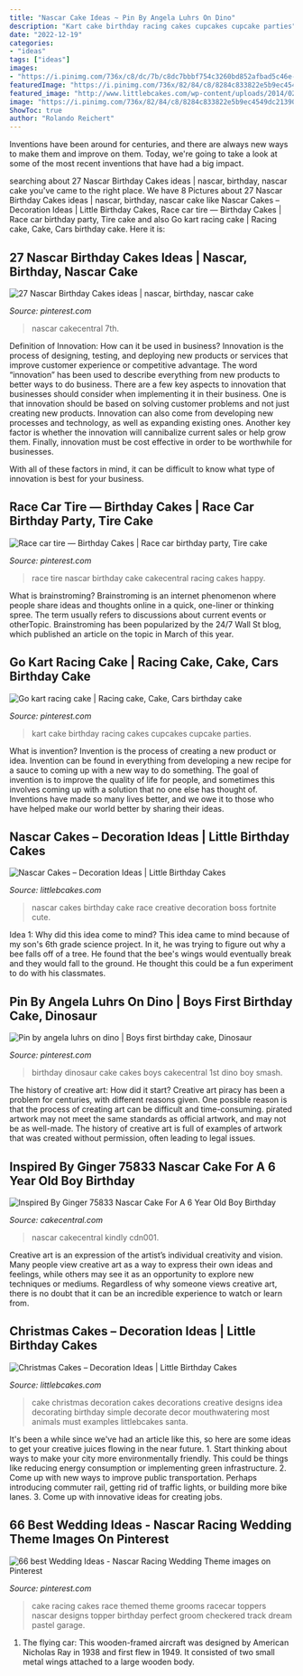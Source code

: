 ```yaml
---
title: "Nascar Cake Ideas ~ Pin By Angela Luhrs On Dino"
description: "Kart cake birthday racing cakes cupcakes cupcake parties"
date: "2022-12-19"
categories:
- "ideas"
tags: ["ideas"]
images:
- "https://i.pinimg.com/736x/c8/dc/7b/c8dc7bbbf754c3260bd852afbad5c46e--racing-cake-go-kart-racing.jpg"
featuredImage: "https://i.pinimg.com/736x/82/84/c8/8284c833822e5b9ec4549dc21390f273.jpg"
featured_image: "http://www.littlebcakes.com/wp-content/uploads/2014/02/Christmas-Cake-Decorations.jpg"
image: "https://i.pinimg.com/736x/82/84/c8/8284c833822e5b9ec4549dc21390f273.jpg"
ShowToc: true
author: "Rolando Reichert"
---
```



Inventions have been around for centuries, and there are always new ways to make them and improve on them. Today, we're going to take a look at some of the most recent inventions that have had a big impact.

	

		
searching about 27 Nascar Birthday Cakes ideas | nascar, birthday, nascar cake you've came to the right place. We have 8 Pictures about 27 Nascar Birthday Cakes ideas | nascar, birthday, nascar cake like Nascar Cakes – Decoration Ideas | Little Birthday Cakes, Race car tire — Birthday Cakes | Race car birthday party, Tire cake and also Go kart racing cake | Racing cake, Cake, Cars birthday cake. Here it is:
		
    
## 27 Nascar Birthday Cakes Ideas | Nascar, Birthday, Nascar Cake

<img loading=lazy src="https://i.pinimg.com/474x/7f/ed/2e/7fed2e127dfadbfcc525c216dd6c4d3e--nascar-cake-nascar-party.jpg" onerror="this.onerror=null;this.src='https://tse1.mm.bing.net/th?id=OIP.Uy5By0l42LXUVOL1n-QPVgAAAA&amp;pid=15.1';" alt="27 Nascar Birthday Cakes ideas | nascar, birthday, nascar cake">

_Source: pinterest.com_

>nascar cakecentral 7th. 

	

Definition of Innovation: How can it be used in business?
Innovation is the process of designing, testing, and deploying new products or services that improve customer experience or competitive advantage. The word “innovation” has been used to describe everything from new products to better ways to do business.
There are a few key aspects to innovation that businesses should consider when implementing it in their business. One is that innovation should be based on solving customer problems and not just creating new products. Innovation can also come from developing new processes and technology, as well as expanding existing ones. Another key factor is whether the innovation will cannibalize current sales or help grow them. Finally, innovation must be cost effective in order to be worthwhile for businesses.

With all of these factors in mind, it can be difficult to know what type of innovation is best for your business.

    
## Race Car Tire — Birthday Cakes | Race Car Birthday Party, Tire Cake

<img loading=lazy src="https://i.pinimg.com/originals/a0/af/ab/a0afab3ed9f8be805ac92582cb6acf59.jpg" onerror="this.onerror=null;this.src='https://tse4.mm.bing.net/th?id=OIP.FsuUv02v9aN5USZuXOuLuwHaFj&amp;pid=15.1';" alt="Race car tire — Birthday Cakes | Race car birthday party, Tire cake">

_Source: pinterest.com_

>race tire nascar birthday cake cakecentral racing cakes happy. 

	

What is brainstroming?
Brainstroming is an internet phenomenon where people share ideas and thoughts online in a quick, one-liner or thinking spree. The term usually refers to discussions about current events or otherTopic. Brainstroming has been popularized by the 24/7 Wall St blog, which published an article on the topic in March of this year.

    
## Go Kart Racing Cake | Racing Cake, Cake, Cars Birthday Cake

<img loading=lazy src="https://i.pinimg.com/736x/c8/dc/7b/c8dc7bbbf754c3260bd852afbad5c46e--racing-cake-go-kart-racing.jpg" onerror="this.onerror=null;this.src='https://tse3.mm.bing.net/th?id=OIP.5NvVGRN7yJ8GwyMNGS0NagHaHa&amp;pid=15.1';" alt="Go kart racing cake | Racing cake, Cake, Cars birthday cake">

_Source: pinterest.com_

>kart cake birthday racing cakes cupcakes cupcake parties. 

	

What is invention?
Invention is the process of creating a new product or idea. Invention can be found in everything from developing a new recipe for a sauce to coming up with a new way to do something. The goal of invention is to improve the quality of life for people, and sometimes this involves coming up with a solution that no one else has thought of. Inventions have made so many lives better, and we owe it to those who have helped make our world better by sharing their ideas.

    
## Nascar Cakes – Decoration Ideas | Little Birthday Cakes

<img loading=lazy src="http://www.littlebcakes.com/wp-content/uploads/2014/02/Nascar-Cakes.jpg" onerror="this.onerror=null;this.src='https://tse4.mm.bing.net/th?id=OIP.RhuS1_dBITYob0ul7GKohAHaEo&amp;pid=15.1';" alt="Nascar Cakes – Decoration Ideas | Little Birthday Cakes">

_Source: littlebcakes.com_

>nascar cakes birthday cake race creative decoration boss fortnite cute. 

	

Idea 1: Why did this idea come to mind?
This idea came to mind because of my son's 6th grade science project. In it, he was trying to figure out why a bee falls off of a tree. He found that the bee's wings would eventually break and they would fall to the ground. He thought this could be a fun experiment to do with his classmates.

    
## Pin By Angela Luhrs On Dino | Boys First Birthday Cake, Dinosaur

<img loading=lazy src="https://i.pinimg.com/originals/a1/c3/0b/a1c30bbd57003f70e4ca059ec92ea694.jpg" onerror="this.onerror=null;this.src='https://tse3.mm.bing.net/th?id=OIP.INzT_9dy1nAnc5U9xdyP9QHaFh&amp;pid=15.1';" alt="Pin by angela luhrs on dino | Boys first birthday cake, Dinosaur">

_Source: pinterest.com_

>birthday dinosaur cake cakes boys cakecentral 1st dino boy smash. 

	

The history of creative art: How did it start?
Creative art piracy has been a problem for centuries, with different reasons given. One possible reason is that the process of creating art can be difficult and time-consuming. pirated artwork may not meet the same standards as official artwork, and may not be as well-made. The history of creative art is full of examples of artwork that was created without permission, often leading to legal issues.

    
## Inspired By Ginger 75833 Nascar Cake For A 6 Year Old Boy Birthday

<img loading=lazy src="https://cdn001.cakecentral.com/gallery/2015/03/900_762645qNLu_inspired-by-ginger-75833-nascar-cake-for-a-6-year-old-boy-birthday-party-he-really-wanted-the-actual-cars-on-top-so-his-mom-kindly-brought.jpg" onerror="this.onerror=null;this.src='https://tse4.mm.bing.net/th?id=OIP.mbQTODrvuShVQ4lVre4gmwHaE8&amp;pid=15.1';" alt="Inspired By Ginger 75833 Nascar Cake For A 6 Year Old Boy Birthday">

_Source: cakecentral.com_

>nascar cakecentral kindly cdn001. 

	

Creative art is an expression of the artist’s individual creativity and vision. Many people view creative art as a way to express their own ideas and feelings, while others may see it as an opportunity to explore new techniques or mediums. Regardless of why someone views creative art, there is no doubt that it can be an incredible experience to watch or learn from.

    
## Christmas Cakes – Decoration Ideas | Little Birthday Cakes

<img loading=lazy src="http://www.littlebcakes.com/wp-content/uploads/2014/02/Christmas-Cake-Decorations.jpg" onerror="this.onerror=null;this.src='https://tse3.mm.bing.net/th?id=OIP.LKCgSyN39VCO-H8-4aFF6gHaIm&amp;pid=15.1';" alt="Christmas Cakes – Decoration Ideas | Little Birthday Cakes">

_Source: littlebcakes.com_

>cake christmas decoration cakes decorations creative designs idea decorating birthday simple decorate decor mouthwatering most animals must examples littlebcakes santa. 

	

It's been a while since we've had an article like this, so here are some ideas to get your creative juices flowing in the near future. 1. Start thinking about ways to make your city more environmentally friendly. This could be things like reducing energy consumption or implementing green infrastructure. 2. Come up with new ways to improve public transportation. Perhaps introducing commuter rail, getting rid of traffic lights, or building more bike lanes. 3. Come up with innovative ideas for creating jobs.

    
## 66 Best Wedding Ideas - Nascar Racing Wedding Theme Images On Pinterest

<img loading=lazy src="https://i.pinimg.com/736x/82/84/c8/8284c833822e5b9ec4549dc21390f273.jpg" onerror="this.onerror=null;this.src='https://tse2.mm.bing.net/th?id=OIP.NR5TNFacUr52wblDwixnVQHaJ3&amp;pid=15.1';" alt="66 best Wedding Ideas - Nascar Racing Wedding Theme images on Pinterest">

_Source: pinterest.com_

>cake racing cakes race themed theme grooms racecar toppers nascar designs topper birthday perfect groom checkered track dream pastel garage. 

	

1. The flying car: This wooden-framed aircraft was designed by American Nicholas Ray in 1938 and first flew in 1949. It consisted of two small metal wings attached to a large wooden body.

